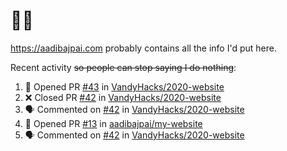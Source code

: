 # 👋🏻
<!--
**aadibajpai/aadibajpai** is a ✨ _special_ ✨ repository because its `README.md` (this file) appears on your GitHub profile.
-->
https://aadibajpai.com probably contains all the info I'd put here.

Recent activity ~~so people can stop saying I do nothing~~:
<!--START_SECTION:activity-->
1. 💪 Opened PR [#43](https://github.com//VandyHacks/2020-website/pull/43) in [VandyHacks/2020-website](https://github.com//VandyHacks/2020-website)
2. ❌ Closed PR [#42](https://github.com//VandyHacks/2020-website/pull/42) in [VandyHacks/2020-website](https://github.com//VandyHacks/2020-website)
3. 🗣 Commented on [#42](https://github.com//VandyHacks/2020-website/issues/42) in [VandyHacks/2020-website](https://github.com//VandyHacks/2020-website)
4. 💪 Opened PR [#13](https://github.com//aadibajpai/my-website/pull/13) in [aadibajpai/my-website](https://github.com//aadibajpai/my-website)
5. 🗣 Commented on [#42](https://github.com//VandyHacks/2020-website/issues/42) in [VandyHacks/2020-website](https://github.com//VandyHacks/2020-website)
<!--END_SECTION:activity-->

